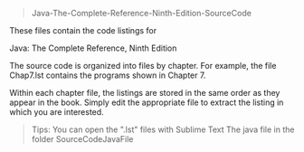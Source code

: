
>Java-The-Complete-Reference-Ninth-Edition-SourceCode

These files contain the code listings for

  Java: The Complete Reference, Ninth Edition

The source code is organized into files by chapter.
For example, the file Chap7.lst contains the
programs shown in Chapter 7.

Within each chapter file, the listings are stored
in the same order as they appear in the book.
Simply edit the appropriate file to extract the
listing in which you are interested.

>Tips:
You can open the ".lst" files with Sublime Text
The java file in the folder SourceCodeJavaFile 
